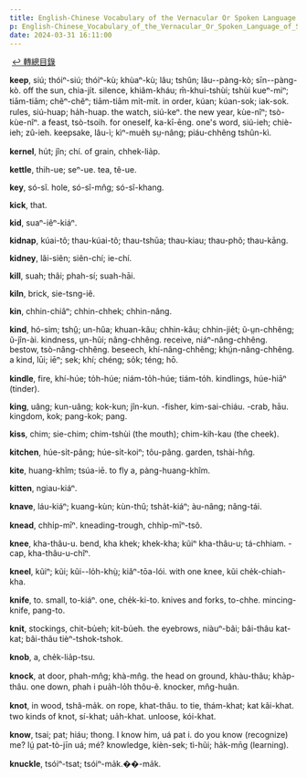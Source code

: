 ```yaml
---
title: English-Chinese Vocabulary of the Vernacular Or Spoken Language of Swatow (英漢汕頭方言口語詞典) / K
p: English-Chinese_Vocabulary_of_the_Vernacular_Or_Spoken_Language_of_Swatow/K
date: 2024-03-31 16:11:00
---
```

​
[↩️ 轉總目錄](/English-Chinese_Vocabulary_of_the_Vernacular_Or_Spoken_Language_of_Swatow)​

**keep**, siú; thóiⁿ-siú; thóiⁿ-kù; khùaⁿ-kù; lâu; tshûn; lâu--pàng-kò; sīn--pàng-kò. off the sun, chia-ji̍t. silence, khiâm-kháu; m̄-khui-tshùi; tshùi kueⁿ-miⁿ; tiām-tiām; chẽⁿ-chẽⁿ; tiām-tiām mi̍t-mi̍t. in order, kúan; kúan-sok; iak-sok. rules, siú-huap; ha̍h-huap. the watch, siú-keⁿ. the new year, kùe-nîⁿ; tsò-kùe-nîⁿ. a feast, tsò-tsoih. for oneself, ka-kī-ēng. one's word, siú-ieh; chiè-ieh; zû-ieh. keepsake, lâu-ì; kìⁿ-mue̍h sṳ-nâng; piáu-chhêng tshûn-kì.

**kernel**, hu̍t; jîn; chí. of grain, chhek-lia̍p.

**kettle**, thih-ue; seⁿ-ue. tea, tê-ue.

**key**, só-sî. hole, só-sî-mn̂g; só-sî-khang.

**kick**, that.

**kid**, suaⁿ-iêⁿ-kiáⁿ.

**kidnap**, kúai-tô; thau-kúai-tô; thau-tshūa; thau-kiau; thau-phõ; thau-kāng.

**kidney**, lãi-siẽn; siẽn-chí; ie-chí.
<!--more-->
**kill**, suah; thâi; phah-sí; suah-hāi.

**kiln**, brick, sie-tsng-iê.

**kin**, chhin-chiâⁿ; chhin-chhek; chhin-nâng.

**kind**, hó-sim; tshṳ̂; un-hûa; khuan-kãu; chhin-kãu; chhin-jie̍t; ũ-ṳn-chhêng; ũ-jîn-ài. kindness, ṳn-hũi; nâng-chhêng. receive, niáⁿ-nâng-chhêng. bestow, tsò-nâng-chhêng. beseech, khí-nâng-chhêng; khṳ́n-nâng-chhêng. a kind, lūi; iēⁿ; sek; khí; chéng; so̍k; téng; hō.

**kindle**, fire, khí-húe; to̍h-húe; niám-to̍h-húe; tiám-to̍h. kindlings, húe-hiāⁿ (tinder).

**king**, uâng; kun-uâng; kok-kun; jîn-kun. -fisher, kim-sai-chiáu. -crab, hāu. kingdom, kok; pang-kok; pang.

**kiss**, chim; sie-chim; chim-tshùi (the mouth); chim-kih-kau (the cheek).

​**kitchen**, húe-si̍t-pâng; húe-si̍t-koiⁿ; tôu-pâng. garden, tshài-hn̂g.

**kite**, huang-khîm; tsúa-iē. to fly a, pàng-huang-khîm.

**kitten**, ngiau-kiáⁿ.

**knave**, láu-kiáⁿ; kuang-kùn; kùn-thû; tsha̍t-kiáⁿ; àu-nâng; nâng-tái.

**knead**, chhi̍p-mīⁿ. kneading-trough, chhi̍p-mīⁿ-tsô.

**knee**, kha-thâu-u. bend, kha khek; khek-kha; kũiⁿ kha-thâu-u; tá-chhiam. -cap, kha-thâu-u-chîⁿ.

**kneel**, kũiⁿ; kũi; kũi--lo̍h-khṳ̀; kiâⁿ-tōa-lói. with one knee, kũi che̍k-chiah-kha.

**knife**, to. small, to-kiáⁿ. one, che̍k-ki-to. knives and forks, to-chhe. mincing-knife, pang-to.

**knit**, stockings, chit-bu̍eh; kit-bu̍eh. the eyebrows, niàuⁿ-bâi; bâi-thâu kat-kat; bâi-thâu tièⁿ-tshok-tshok.

**knob**, a, che̍k-lia̍p-tsu.

**knock**, at door, phah-mn̂g; khà-mn̂g. the head on ground, khàu-thâu; kha̍p-thâu. one down, phah i pua̍h-lo̍h thôu-ẽ. knocker, mn̂g-huân.

**knot**, in wood, tshâ-ma̍k. on rope, khat-thâu. to tie, thám-khat; kat kâi-khat. two kinds of knot, sí-khat; ua̍h-khat. unloose, kói-khat.

**know**, tsai; pat; hiáu; thong. I know him, uá pat i. do you know (recognize) me? lṳ́ pat-tò-jīn uá; mé? knowledge, kièn-sek; tì-hũi; ha̍k-mn̄g (learning).

**knuckle**, tsóiⁿ-tsat; tsóiⁿ-ma̍k.��-ma̍k.